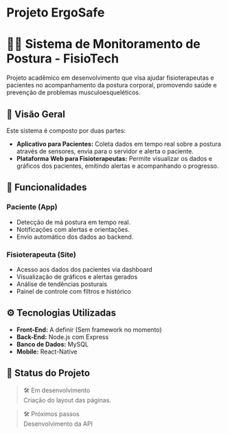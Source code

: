 ﻿# Projeto ErgoSafe


# 🧍‍♂️ Sistema de Monitoramento de Postura - FisioTech

Projeto acadêmico em desenvolvimento que visa ajudar fisioterapeutas e pacientes no acompanhamento da postura corporal, promovendo saúde e prevenção de problemas musculoesqueléticos.

## 📱 Visão Geral

Este sistema é composto por duas partes:

- **Aplicativo para Pacientes:** Coleta dados em tempo real sobre a postura através de sensores, envia para o servidor e alerta o paciente.
- **Plataforma Web para Fisioterapeutas:** Permite visualizar os dados e gráficos dos pacientes, emitindo alertas e acompanhando o progresso.

## 🧩 Funcionalidades

### Paciente (App)
- Detecção de má postura em tempo real.
- Notificações com alertas e orientações.
- Envio automático dos dados ao backend.

### Fisioterapeuta (Site)
- Acesso aos dados dos pacientes via dashboard
- Visualização de gráficos e alertas gerados
- Análise de tendências posturais
- Painel de controle com filtros e histórico

## ⚙️ Tecnologias Utilizadas

- **Front-End:** A definir (Sem framework no momento)  
- **Back-End:** Node.js com Express  
- **Banco de Dados:** MySQL  
- **Mobile:** React-Native  

## 🚧 Status do Projeto

> 🛠️ Em desenvolvimento  
Criação do layout das páginas.

> 🛠️ Próximos passos  
Desenvolvimento da API


